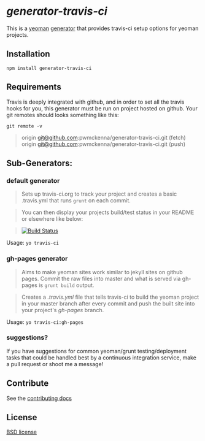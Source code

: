 # *generator-travis-ci*

This is a [yeoman](http://yeoman.io) [generator](https://github.com/yeoman/generator) that provides travis-ci setup options for yeoman projects.

## Installation

`npm install generator-travis-ci`

## Requirements

Travis is deeply integrated with github, and in order to set all the travis hooks for you, this generator must be run on project hosted on github. Your git remotes should looks something like this:

`git remote -v`
> origin  git@github.com:pwmckenna/generator-travis-ci.git (fetch)  
> origin  git@github.com:pwmckenna/generator-travis-ci.git (push)

## Sub-Generators:

### default generator

> Sets up travis-ci.org to track your project and creates a basic .travis.yml that runs `grunt` on each commit. 

> You can then display your projects build/test status in your README or elsewhere like below: 

> [![Build Status](https://travis-ci.org/pwmckenna/generator-travis-ci.png?branch=master)](https://travis-ci.org/pwmckenna/generator-travis-ci)

Usage: `yo travis-ci`

### gh-pages generator

> Aims to make yeoman sites work similar to jekyll sites on github pages. Commit the raw files into master and what is served via gh-pages is `grunt build` output.

> Creates a *.travis.yml* file that tells travis-ci to build the yeoman project in your master branch after every commit and push the built site into your project's *gh-pages* branch.

Usage: `yo travis-ci:gh-pages`

### suggestions?

If you have suggestions for common yeoman/grunt testing/deployment tasks that could be handled best by a continuous integration service, make a pull request or shoot me a message!

## Contribute

See the [contributing docs](https://github.com/yeoman/yeoman/blob/master/contributing.md)


## License

[BSD license](http://opensource.org/licenses/bsd-license.php)
